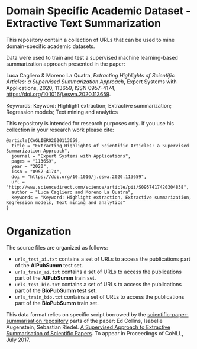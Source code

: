 # Domain Specific Academic Dataset - Extractive Text Summarization
This repository contain a collection of URLs that can be used to mine domain-specific academic datasets.

Data were used to train and test a supervised machine learning-based summarization approach presented in the paper: 

Luca Cagliero & Moreno La Quatra, *Extracting Highlights of Scientific Articles: a Supervised Summarization Approach*, Expert Systems with Applications, 2020, 113659, ISSN 0957-4174, https://doi.org/10.1016/j.eswa.2020.113659. 

Keywords: Keyword: Highlight extraction; Extractive summarization; Regression models; Text mining and analytics

This repository is intended for research purposes only. If you use his collection in your research work please cite:

```
@article{CAGLIERO2020113659,
  title = "Extracting Highlights of Scientific Articles: a Supervised Summarization Approach",
  journal = "Expert Systems with Applications",
  pages = "113659",
  year = "2020",
  issn = "0957-4174",
  doi = "https://doi.org/10.1016/j.eswa.2020.113659",
  url = "http://www.sciencedirect.com/science/article/pii/S0957417420304838",
  author = "Luca Cagliero and Moreno La Quatra",
  keywords = "Keyword: Highlight extraction, Extractive summarization, Regression models, Text mining and analytics"
}
```

# Organization

The source files are organized as follows:

- `urls_test_ai.txt` contains a set of URLs to access the publications part of the **AIPubSumm** test set.
- `urls_train_ai.txt` contains a set of URLs to access the publications part of the **AIPubSumm** train set.
- `urls_test_bio.txt` contains a set of URLs to access the publications part of the **BioPubSumm** test set.
- `urls_train_bio.txt` contains a set of URLs to access the publications part of the **BioPubSumm** train set.

This data format relies on specific script borrowed by the [scientific-paper-summarisation repository](https://github.com/EdCo95/scientific-paper-summarisation/tree/master/DataDownloader) parts of the paper: Ed Collins, Isabelle Augenstein, Sebastian Riedel. [A Supervised Approach to Extractive Summarisation of Scientific Papers](https://arxiv.org/abs/1706.03946). To appear in Proceedings of CoNLL, July 2017.
